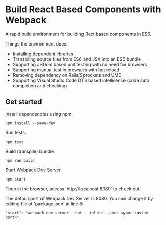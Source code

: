 Build React Based Components with Webpack
====================================

A rapid build environment for building Ract based components in ES6.

Things the environment does:
* Installing dependent libraries
* Transpiling source files from ES6 and JSX into an ES5 bundle
* Supporting JSDom based unit testing with no need for browsers
* Supporting manual test in browsers with hot reload
* Removing dependency on Rails/Sprockets and UMD
* Supporting Visual Studio Code DTS based intellisense (code auto completion and checking)

Get started
---------------

Install dependencies using npm.

```shell
npm install --save-dev
```

Run tests.

```shell
npm test
```

Build (transpile) bundle.

```shell
npm run build
```

Start Webpack Dev Server.

```shell
npm start
```
Then in the browser, access 'http://localhost:8080' to check out.

The default port of Webpack Dev Server is 8080. You can change it by editing file of 'package.json' at line 8:

```shell
"start": "webpack-dev-server --hot --inline --port <your custom port>",
```